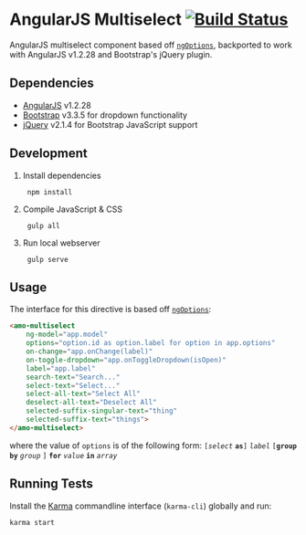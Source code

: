 # AngularJS Multiselect [![Build Status](https://travis-ci.org/namoscato/angular-multiselect.svg?branch=backport)](https://travis-ci.org/namoscato/angular-multiselect)

AngularJS multiselect component based off [`ngOptions`](https://docs.angularjs.org/api/ng/directive/ngOptions), backported to work with AngularJS v1.2.28 and Bootstrap's jQuery plugin.

## Dependencies

* [AngularJS](https://angularjs.org/) v1.2.28
* [Bootstrap](http://getbootstrap.com/) v3.3.5 for dropdown functionality
* [jQuery](https://jquery.com/) v2.1.4 for Bootstrap JavaScript support

## Development

1. Install dependencies

        npm install

2. Compile JavaScript & CSS

        gulp all

3. Run local webserver

        gulp serve

## Usage

The interface for this directive is based off [`ngOptions`](https://docs.angularjs.org/api/ng/directive/ngOptions):

```html
<amo-multiselect
    ng-model="app.model"
    options="option.id as option.label for option in app.options"
    on-change="app.onChange(label)"
    on-toggle-dropdown="app.onToggleDropdown(isOpen)"
    label="app.label"
    search-text="Search..."
    select-text="Select..."
    select-all-text="Select All"
    deselect-all-text="Deselect All"
    selected-suffix-singular-text="thing"
    selected-suffix-text="things">
</amo-multiselect>
```

where the value of `options` is of the following form: `[`_`select`_ **`as`**`]` _`label`_ `[`**`group by`** _`group`_ `]` **`for`** _`value`_ **`in`** _`array`_

## Running Tests

Install the [Karma](http://karma-runner.github.io/) commandline interface (`karma-cli`) globally and run:

    karma start
